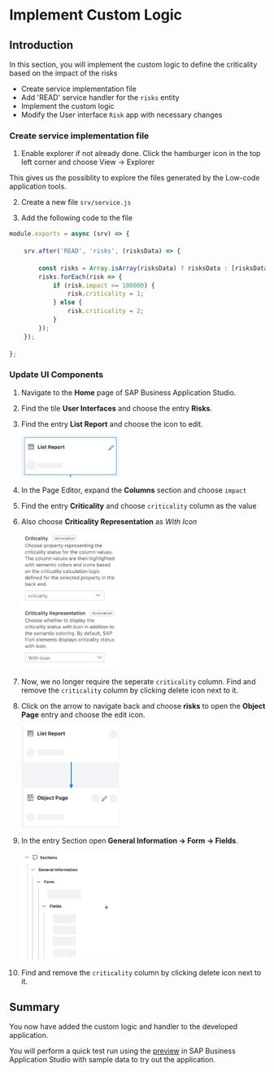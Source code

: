 # Implement Custom Logic

## Introduction

In this section, you will implement the custom logic to define the criticality based on the impact of the risks

- Create service implementation file
- Add 'READ' service handler for the `risks` entity
- Implement the custom logic
- Modify the User interface `Risk` app with necessary changes

### Create service implementation file

1. Enable explorer if not already done. Click the hamburger icon in the top left corner and choose View -> Explorer

This gives us the possiblity to explore the files generated by the Low-code application tools.

2. Create a new file `srv/service.js`

3. Add the following code to the file

```js
module.exports = async (srv) => {

    srv.after('READ', 'risks', (risksData) => {

        const risks = Array.isArray(risksData) ? risksData : [risksData];
        risks.forEach(risk => {
            if (risk.impact >= 100000) {
                risk.criticality = 1;
            } else {
                risk.criticality = 2;
            }
        });
    });

};
```

### Update UI Components

1. Navigate to the **Home** page of SAP Business Application Studio.

2. Find the tile **User Interfaces** and choose the entry **Risks**.

3. Find the entry **List Report** and choose the icon to edit.

    <img src="./images/update_UI_1.png" width="40%">

4. In the Page Editor, expand the **Columns** section and choose `impact`

5. Find the entry **Criticality** and choose `criticality` column as the value

6. Also choose **Criticality Representation** as _With Icon_

     <img src="./images/update_UI_criticality.png" width="40%">

7. Now, we no longer require the seperate `criticality` column. Find and remove the `criticality` column by clicking delete icon next to it. 

8. Click on the arrow to navigate back and choose **risks** to open the **Object Page** entry and choose the edit icon.

    <img src="./images/update_UI_4.png" width="40%">

9. In the entry Section open **General Information → Form → Fields**.

    <img src="./images/update_UI_5.png" width="40%">

10. Find and remove the `criticality` column by clicking delete icon next to it. 

## Summary

You now have added the custom logic and handler to the developed application.

You will perform a quick test run using the [preview](https://help.sap.com/docs/Application%20Development/6a5fc562f6e2402aa84b0416614a05fc/d0d7f68abdcb4c4bb9df427c9f925dba.html?locale=en-US) in SAP Business Application Studio with sample data to try out the application.